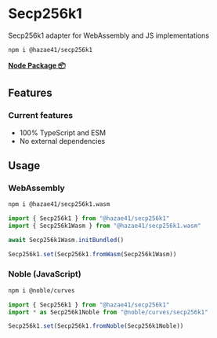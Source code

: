 # Secp256k1

Secp256k1 adapter for WebAssembly and JS implementations

```bash
npm i @hazae41/secp256k1
```

[**Node Package 📦**](https://www.npmjs.com/package/@hazae41/secp256k1)

## Features

### Current features
- 100% TypeScript and ESM
- No external dependencies

## Usage

### WebAssembly

```bash
npm i @hazae41/secp256k1.wasm
```

```typescript
import { Secp256k1 } from "@hazae41/secp256k1"
import { Secp256k1Wasm } from "@hazae41/secp256k1.wasm"

await Secp256k1Wasm.initBundled()

Secp256k1.set(Secp256k1.fromWasm(Secp256k1Wasm))
```

### Noble (JavaScript)

```bash
npm i @noble/curves
```

```typescript
import { Secp256k1 } from "@hazae41/secp256k1"
import * as Secp256k1Noble from "@noble/curves/secp256k1"

Secp256k1.set(Secp256k1.fromNoble(Secp256k1Noble))
```
